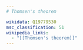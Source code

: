 ```yaml
---
# Thomsen's theorem

wikidata: Q19779530
msc_classification: 51
wikipedia_links:
  - "[[Thomsen's theorem]]"
---
```

